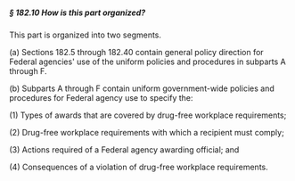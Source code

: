 ##### § 182.10 How is this part organized? #####

This part is organized into two segments.

(a) Sections 182.5 through 182.40 contain general policy direction for Federal agencies' use of the uniform policies and procedures in subparts A through F.

(b) Subparts A through F contain uniform government-wide policies and procedures for Federal agency use to specify the:

(1) Types of awards that are covered by drug-free workplace requirements;

(2) Drug-free workplace requirements with which a recipient must comply;

(3) Actions required of a Federal agency awarding official; and

(4) Consequences of a violation of drug-free workplace requirements.